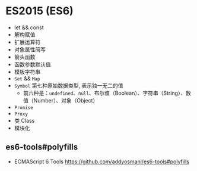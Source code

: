 # ES2015 (ES6)

- let && const
- 解构赋值
- 扩展运算符
- 对象属性简写
- 箭头函数
- 函数参数默认值
- 模板字符串
- `Set` && `Map`
- `Symbol` 第七种原始数据类型, 表示独一无二的值
  - 前六种是：`undefined`、`null`、布尔值（Boolean）、字符串（String）、数值（Number）、对象（Object）
- `Promise`
- `Proxy`
- 类 Class
- 模块化

## es6-tools#polyfills

- ECMAScript 6 Tools https://github.com/addyosmani/es6-tools#polyfills

